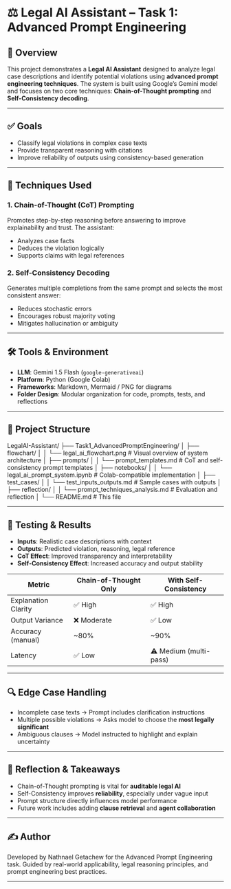 # ⚖️ Legal AI Assistant – Task 1: Advanced Prompt Engineering

## 🧩 Overview

This project demonstrates a **Legal AI Assistant** designed to analyze legal case descriptions and identify potential violations using **advanced prompt engineering techniques**. The system is built using Google’s Gemini model and focuses on two core techniques: **Chain-of-Thought prompting** and **Self-Consistency decoding**.

---

## ✅ Goals

- Classify legal violations in complex case texts
- Provide transparent reasoning with citations
- Improve reliability of outputs using consistency-based generation

---

## 🧠 Techniques Used

### 1. Chain-of-Thought (CoT) Prompting
Promotes step-by-step reasoning before answering to improve explainability and trust. The assistant:
- Analyzes case facts
- Deduces the violation logically
- Supports claims with legal references

### 2. Self-Consistency Decoding
Generates multiple completions from the same prompt and selects the most consistent answer:
- Reduces stochastic errors
- Encourages robust majority voting
- Mitigates hallucination or ambiguity

---

## 🛠 Tools & Environment

- **LLM**: Gemini 1.5 Flash (`google-generativeai`)
- **Platform**: Python (Google Colab)
- **Frameworks**: Markdown, Mermaid / PNG for diagrams
- **Folder Design**: Modular organization for code, prompts, tests, and reflections

---
## 📁 Project Structure

LegalAI-Assistant/
├── Task1_AdvancedPromptEngineering/
│ ├── flowchart/
│ │ └── legal_ai_flowchart.png # Visual overview of system architecture
│ ├── prompts/
│ │ └── prompt_templates.md # CoT and self-consistency prompt templates
│ ├── notebooks/
│ │ └── legal_ai_prompt_system.ipynb # Colab-compatible implementation
│ ├── test_cases/
│ │ └── test_inputs_outputs.md # Sample cases with outputs
│ ├── reflection/
│ │ └── prompt_techniques_analysis.md # Evaluation and reflection
│ └── README.md # This file


---

## 🧪 Testing & Results

- **Inputs**: Realistic case descriptions with context
- **Outputs**: Predicted violation, reasoning, legal reference
- **CoT Effect**: Improved transparency and interpretability
- **Self-Consistency Effect**: Increased accuracy and output stability

| Metric               | Chain-of-Thought Only | With Self-Consistency |
|----------------------|-----------------------|------------------------|
| Explanation Clarity  | ✅ High                | ✅ High                |
| Output Variance      | ❌ Moderate            | ✅ Low                 |
| Accuracy (manual)    | ~80%                  | ~90%                  |
| Latency              | ✅ Low                 | ⚠️ Medium (multi-pass) |

---

## 🔍 Edge Case Handling

- Incomplete case texts → Prompt includes clarification instructions
- Multiple possible violations → Asks model to choose the **most legally significant**
- Ambiguous clauses → Model instructed to highlight and explain uncertainty

---

## 📝 Reflection & Takeaways

- Chain-of-Thought prompting is vital for **auditable legal AI**
- Self-Consistency improves **reliability**, especially under vague input
- Prompt structure directly influences model performance
- Future work includes adding **clause retrieval** and **agent collaboration**

---

## ✍️ Author

Developed by Nathnael Getachew for the Advanced Prompt Engineering task. Guided by real-world applicability, legal reasoning principles, and prompt engineering best practices.

---
